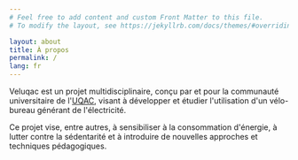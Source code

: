 ```yaml
---
# Feel free to add content and custom Front Matter to this file.
# To modify the layout, see https://jekyllrb.com/docs/themes/#overriding-theme-defaults

layout: about
title: À propos
permalink: /
lang: fr
---
```


Veluqac est un projet multidisciplinaire, conçu par et pour la communauté universitaire de l'[UQAC](https://www.uqac.ca), visant à développer et étudier l'utilisation d'un vélo-bureau générant de l'électricité.

Ce projet vise, entre autres, à sensibiliser à la consommation d'énergie, à lutter contre la sédentarité et à introduire de nouvelles approches et techniques pédagogiques.